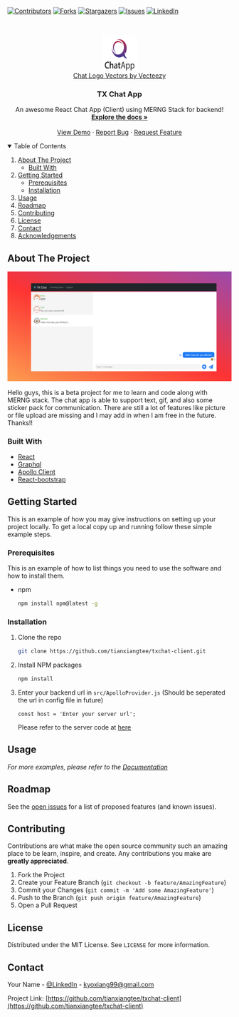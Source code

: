 <!--
*** Thanks for checking out the Best-README-Template. If you have a suggestion
*** that would make this better, please fork the repo and create a pull request
*** or simply open an issue with the tag "enhancement".
*** Thanks again! Now go create something AMAZING! :D
-->



<!-- PROJECT SHIELDS -->
<!--
*** I'm using markdown "reference style" links for readability.
*** Reference links are enclosed in brackets [ ] instead of parentheses ( ).
*** See the bottom of this document for the declaration of the reference variables
*** for contributors-url, forks-url, etc. This is an optional, concise syntax you may use.
*** https://www.markdownguide.org/basic-syntax/#reference-style-links
-->
[![Contributors][contributors-shield]][contributors-url]
[![Forks][forks-shield]][forks-url]
[![Stargazers][stars-shield]][stars-url]
[![Issues][issues-shield]][issues-url]
[![LinkedIn][linkedin-shield]][linkedin-url]



<!-- PROJECT LOGO -->
<br />
<p align="center">
  <a href="https://github.com/tianxiangtee/txchat-client">
    <img src="Github/chat-09.jpg" alt="Logo" width="80" height="80">
  </a>
  <br/>
  <a href="https://www.vecteezy.com/free-vector/chat-logo">Chat Logo Vectors by Vecteezy</a>

  <h3 align="center">TX Chat App </h3>

  <p align="center">
    An awesome React Chat App (Client) using MERNG Stack for backend!
    <br />
    <a href="https://github.com/tianxiangtee/txchat-client"><strong>Explore the docs »</strong></a>
    <br />
    <br />
    <a href="https://txchat.netlify.app/">View Demo</a>
    ·
    <a href="https://github.com/tianxiangtee/txchat-client/issues">Report Bug</a>
    ·
    <a href="https://github.com/tianxiangtee/txchat-client/issues">Request Feature</a>
  </p>
</p>



<!-- TABLE OF CONTENTS -->
<details open="open">
  <summary>Table of Contents</summary>
  <ol>
    <li>
      <a href="#about-the-project">About The Project</a>
      <ul>
        <li><a href="#built-with">Built With</a></li>
      </ul>
    </li>
    <li>
      <a href="#getting-started">Getting Started</a>
      <ul>
        <li><a href="#prerequisites">Prerequisites</a></li>
        <li><a href="#installation">Installation</a></li>
      </ul>
    </li>
    <li><a href="#usage">Usage</a></li>
    <li><a href="#roadmap">Roadmap</a></li>
    <li><a href="#contributing">Contributing</a></li>
    <li><a href="#license">License</a></li>
    <li><a href="#contact">Contact</a></li>
    <li><a href="#acknowledgements">Acknowledgements</a></li>
  </ol>
</details>



<!-- ABOUT THE PROJECT -->
## About The Project

[![Product Name Screen Shot][product-screenshot]](https://example.com)

Hello guys, this is a beta project for me to learn and code along with MERNG stack. The chat app is able to support text, gif, and also some sticker pack for communication. There are still a lot of features like picture or file upload are missing and I may add in when I am free in the future. Thanks!!

### Built With
* [React](https://reactjs.org/)
* [Graphql](https://graphql.org/)
* [Apollo Client](https://www.apollographql.com/docs/react/)
* [React-bootstrap](https://react-bootstrap.github.io/)



<!-- GETTING STARTED -->
## Getting Started

This is an example of how you may give instructions on setting up your project locally.
To get a local copy up and running follow these simple example steps.

### Prerequisites

This is an example of how to list things you need to use the software and how to install them.
* npm
  ```sh
  npm install npm@latest -g
  ```

### Installation

1. Clone the repo
   ```sh
   git clone https://github.com/tianxiangtee/txchat-client.git
   ```
3. Install NPM packages
   ```sh
   npm install
   ```
4. Enter your backend url in `src/ApolloProvider.js` (Should be seperated the url in config file in future)
   ```JS
   const host = 'Enter your server url';
   ```
   Please refer to the server code at <a href="https://github.com/tianxiangtee/txchat-server">here</a>



<!-- USAGE EXAMPLES -->
## Usage


_For more examples, please refer to the [Documentation](https://txchat.netlify.app/)_



<!-- ROADMAP -->
## Roadmap

See the [open issues](https://github.com/tianxiangtee/txchat-client/issues) for a list of proposed features (and known issues).



<!-- CONTRIBUTING -->
## Contributing

Contributions are what make the open source community such an amazing place to be learn, inspire, and create. Any contributions you make are **greatly appreciated**.

1. Fork the Project
2. Create your Feature Branch (`git checkout -b feature/AmazingFeature`)
3. Commit your Changes (`git commit -m 'Add some AmazingFeature'`)
4. Push to the Branch (`git push origin feature/AmazingFeature`)
5. Open a Pull Request



<!-- LICENSE -->
## License

Distributed under the MIT License. See `LICENSE` for more information.



<!-- CONTACT -->
## Contact

Your Name - [@LinkedIn](https://www.linkedin.com/in/tee-tian-xiang-139a7615a/) - kyoxiang99@gmail.com

Project Link: [https://github.com/tianxiangtee/txchat-client](https://github.com/tianxiangtee/txchat-client)



<!-- MARKDOWN LINKS & IMAGES -->
<!-- https://www.markdownguide.org/basic-syntax/#reference-style-links -->
[contributors-shield]: https://img.shields.io/github/contributors/tianxiangtee/txchat-client.svg?style=for-the-badge
[contributors-url]: https://github.com/tianxiangtee/txchat-client/graphs/contributors
[forks-shield]: https://img.shields.io/github/forks/tianxiangtee/txchat-client.svg?style=for-the-badge
[forks-url]: https://github.com/tianxiangtee/txchat-client/network/members
[stars-shield]: https://img.shields.io/github/stars/tianxiangtee/txchat-client.svg?style=for-the-badge
[stars-url]: https://github.com/tianxiangtee/txchat-client/stargazers
[issues-shield]: https://img.shields.io/github/issues/tianxiangtee/txchat-client.svg?style=for-the-badge
[issues-url]: https://github.com/tianxiangtee/txchat-client/issues
[linkedin-shield]: https://img.shields.io/badge/-LinkedIn-black.svg?style=for-the-badge&logo=linkedin&colorB=555
[linkedin-url]: https://www.linkedin.com/in/tee-tian-xiang-139a7615a/
[product-screenshot]: Github/screenshot.png
